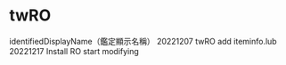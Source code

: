 # twRO
identifiedDisplayName（鑑定顯示名稱）
20221207 twRO add iteminfo.lub
20221217 Install RO start modifying
